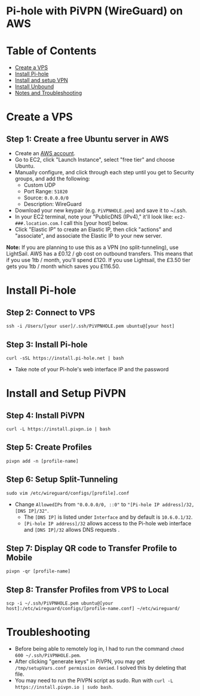 # Pi-hole with PiVPN (WireGuard) on AWS

# Table of Contents
* [Create a VPS](#create-a-VPS)
* [Install Pi-hole](#Install-Pi-hole)
* [Install and setup VPN](#Install-and-setup-your-VPN)
* [Install Unbound](#Install-Unbound)
* [Notes and Troubleshooting](#Notes)

# Create a VPS
## Step 1: Create a free Ubuntu server in AWS

* Create an [AWS account](https://aws.amazon.com/free/).
* Go to EC2, click "Launch Instance", select "free tier" and choose Ubuntu.
* Manually configure, and click through each step until you get to Security groups, and add the following:
	* Custom UDP
	* Port Range: `51820`
	* Source: `0.0.0.0/0`
	* Description: WireGuard
* Download your new keypair (e.g. `PiVPNHOLE.pem`) and save it to ~/.ssh.
* In your EC2 terminal, note your "PublicDNS (IPv4)," it'll look like: `ec2-###.location.com`. I call this [your host] below.
* Click "Elastic IP" to create an Elastic IP, then click "actions" and "associate", and associate the Elastic IP to your new server.

**Note:** If you are planning to use this as a VPN (no split-tunneling), use LightSail. AWS has a £0.12 / gb cost on outbound transfers. This means that if you use 1tb / month, you'll spend £120. If you use Lightsail, the £3.50 tier gets you 1tb / month which saves you £116.50.

# Install Pi-hole

## Step 2: Connect to VPS

`ssh -i /Users/[your user]/.ssh/PiVPNHOLE.pem ubuntu@[your host]` 

## Step 3: Install Pi-hole

`curl -sSL https://install.pi-hole.net | bash`
* Take note of your Pi-hole's web interface IP and the password

# Install and Setup PiVPN

## Step 4: Install PiVPN
`curl -L https://install.pivpn.io | bash`

## Step 5: Create Profiles

`pivpn add -n [profile-name]`

## Step 6: Setup Split-Tunneling
`sudo vim /etc/wireguard/configs/[profile].conf`

* Change `AllowedIPs` from `"0.0.0.0/0, ::0"` to `"[Pi-hole IP address]/32, [DNS IP]/32"`. 
	* The `[DNS IP]` is listed under `Interface` and by default is `10.6.0.1/32`.
	* `[Pi-hole IP address]/32` allows access to the Pi-hole web interface and `[DNS IP]/32` allows DNS requests .

## Step 7: Display QR code to Transfer Profile to Mobile
`pivpn -qr [profile-name]`

## Step 8: Transfer Profiles from VPS to Local

`scp -i ~/.ssh/PiVPNHOLE.pem ubuntu@[your host]:/etc/wireguard/configs/[profile-name.conf] ~/etc/wireguard/`

# Troubleshooting
* Before being able to remotely log in, I had to run the command `chmod 600 ~/.ssh/PiVPNHOLE.pem`.
* After clicking "generate keys" in PiVPN, you may get `/tmp/setupVars.conf permission denied`. I solved this by deleting that file.
* You may need to run the PiVPN script as sudo. Run with `curl -L https://install.pivpn.io | sudo bash`.

